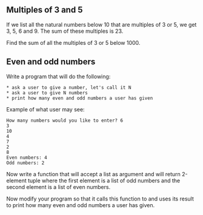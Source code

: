 
Multiples of 3 and 5
--------------------

If we list all the natural numbers below 10 that are multiples of 3 or 5, we get 3, 5, 6 and 9. The sum of these multiples is 23.

Find the sum of all the multiples of 3 or 5 below 1000.


Even and odd numbers
--------------------

Write a program that will do the following:

    * ask a user to give a number, let's call it N
    * ask a user to give N numbers
    * print how many even and odd numbers a user has given

Example of what user may see:

    How many numbers would you like to enter? 6
    3
    10
    4
    7
    2
    8
    Even numbers: 4
    Odd numbers: 2

Now write a function that will accept a list as argument and
will return 2-element tuple where the first element is a list
of odd numbers and the second element is a list of even numbers.

Now modify your program so that it calls this function to
and uses its result to print how many even and odd numbers
a user has given.

